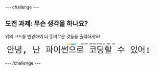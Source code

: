 --- challenge ---

## 도전 과제: 무슨 생각을 하나요?

위의 코드를 변경하여 더 흥미로운 것들을 출력하세요!

![screenshot](images/me-mind.png)

--- /challenge ---